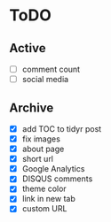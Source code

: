# ToDO

## Active

- [ ] comment count
- [ ] social media

## Archive

- [x] add TOC to tidyr post
- [x] fix images
- [x] about page
- [x] short url
- [x] Google Analytics
- [x] DISQUS comments
- [x] theme color
- [x] link in new tab
- [x] custom URL
